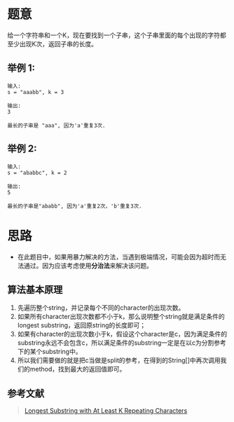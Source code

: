 # 题意

给一个字符串和一个K，现在要找到一个子串，这个子串里面的每个出现的字符都至少出现K次，返回子串的长度。

## 举例 1:

```
输入:
s = "aaabb", k = 3

输出:
3

最长的子串是 "aaa", 因为'a'重复3次.
```

## 举例 2:

```
输入:
s = "ababbc", k = 2

输出:
5

最长的子串是"ababb", 因为'a'重复2次，'b'重复3次.
```

# 思路

- 在此题目中，如果用暴力解决的方法，当遇到极端情况，可能会因为超时而无法通过。因为应该考虑使用**分治法**来解决该问题。

## 算法基本原理

1. 先遍历整个string，并记录每个不同的character的出现次数。
1. 如果所有character出现次数都不小于k，那么说明整个string就是满足条件的longest substring，返回原string的长度即可；
2. 如果有character的出现次数小于k，假设这个character是c，因为满足条件的substring永远不会包含c，所以满足条件的substring一定是在以c为分割参考下的某个substring中。
3. 所以我们需要做的就是把c当做是split的参考，在得到的String[]中再次调用我们的method，找到最大的返回值即可。

## 参考文献

>[ Longest Substring with At Least K Repeating Characters](http://blog.csdn.net/u013325815/article/details/52502191)